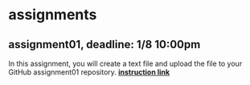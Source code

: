 # assignments

## assignment01, deadline: 1/8 10:00pm
In this assignment, you will create a text file and upload the file to your GitHub assignment01 repository.
[**instruction link**](https://github.com/COSC111-2019Winter/assignments/blob/master/assignment01.pdf)
